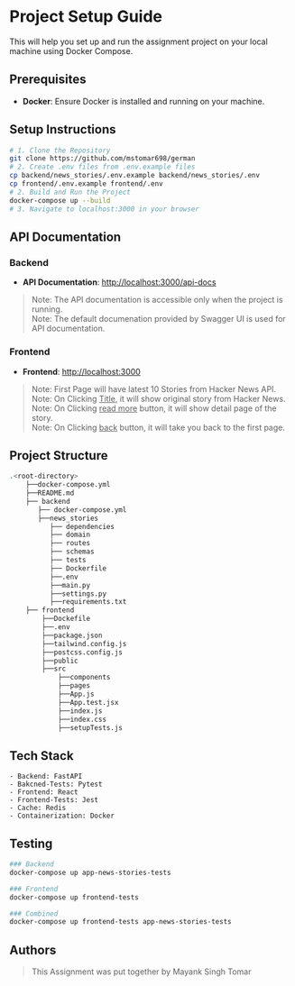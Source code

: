 # Project Setup Guide

This will help you set up and run the assignment project on your local machine using Docker Compose.

## Prerequisites

- **Docker**: Ensure Docker is installed and running on your machine.

## Setup Instructions

```bash
# 1. Clone the Repository
git clone https://github.com/mstomar698/german
# 2. Create .env files from .env.example files
cp backend/news_stories/.env.example backend/news_stories/.env
cp frontend/.env.example frontend/.env
# 2. Build and Run the Project
docker-compose up --build
# 3. Navigate to localhost:3000 in your browser
```

## API Documentation
 
### Backend
- **API Documentation**: [http://localhost:3000/api-docs](http://localhost:3000/api-docs)
> Note: The API documentation is accessible only when the project is running. <br />
> Note: The default documenation provided by Swagger UI is used for API documentation. 

### Frontend
- **Frontend**: [http://localhost:3000](http://localhost:3000)
> Note: First Page will have latest 10 Stories from Hacker News API. <br />
> Note: On Clicking <u>Title</u>, it will show original story from Hacker News. <br />
> Note: On Clicking <u>read more</u> button, it will show detail page of the story. <br />
> Note: On Clicking <u>back</u> button, it will take you back to the first page.  <br />

## Project Structure

```bash
.<root-directory>
    ├──docker-compose.yml
    ├──README.md
    ├── backend
       ├── docker-compose.yml
       ├──news_stories
          ├── dependencies
          ├── domain
          ├── routes
          ├── schemas
          ├── tests
          ├── Dockerfile
          ├──.env
          ├──main.py
          ├──settings.py
          ├──requirements.txt
    ├── frontend
        ├──Dockefile
        ├──.env
        ├──package.json
        ├──tailwind.config.js
        ├──postcss.config.js
        ├──public
        ├──src
            ├──components
            ├──pages
            ├──App.js
            ├──App.test.jsx
            ├──index.js
            ├──index.css
            ├──setupTests.js
```

## Tech Stack

```
- Backend: FastAPI
- Bakcned-Tests: Pytest
- Frontend: React
- Frontend-Tests: Jest
- Cache: Redis
- Containerization: Docker
```

## Testing
    
```bash
### Backend
docker-compose up app-news-stories-tests

### Frontend
docker-compose up frontend-tests

### Combined
docker-compose up frontend-tests app-news-stories-tests
```

## Authors
> This Assignment was put together by Mayank Singh Tomar